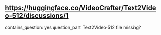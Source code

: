 ## https://huggingface.co/VideoCrafter/Text2Video-512/discussions/1

contains_question: yes
question_part: Text2Video-512 file missing?